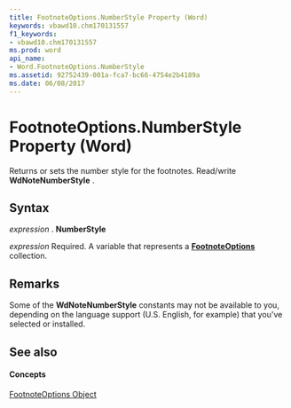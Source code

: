 ```yaml
---
title: FootnoteOptions.NumberStyle Property (Word)
keywords: vbawd10.chm170131557
f1_keywords:
- vbawd10.chm170131557
ms.prod: word
api_name:
- Word.FootnoteOptions.NumberStyle
ms.assetid: 92752439-001a-fca7-bc66-4754e2b4189a
ms.date: 06/08/2017
---
```



# FootnoteOptions.NumberStyle Property (Word)

Returns or sets the number style for the footnotes. Read/write  **WdNoteNumberStyle** .


## Syntax

 _expression_ . **NumberStyle**

 _expression_ Required. A variable that represents a **[FootnoteOptions](footnoteoptions-object-word.md)** collection.


## Remarks

Some of the  **WdNoteNumberStyle** constants may not be available to you, depending on the language support (U.S. English, for example) that you've selected or installed.


## See also


#### Concepts


[FootnoteOptions Object](footnoteoptions-object-word.md)

